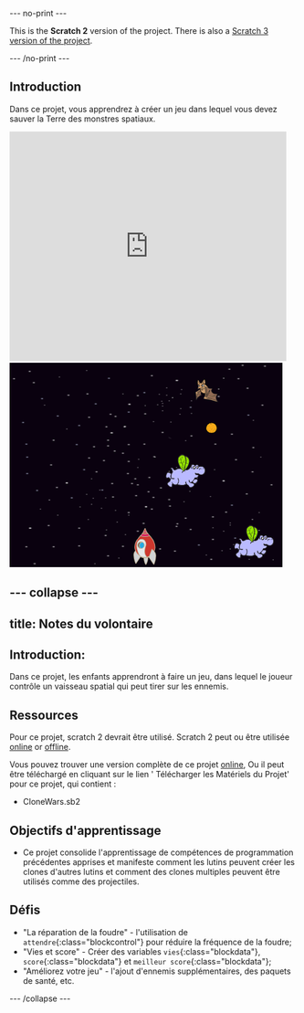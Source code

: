 --- no-print ---

This is the **Scratch 2** version of the project. There is also a [Scratch 3 version of the project](https://projects.raspberrypi.org/fr-FR/projects/clone-wars).

--- /no-print ---

## Introduction

Dans ce projet, vous apprendrez à créer un jeu dans lequel vous devez sauver la Terre des monstres spatiaux.

<div class="scratch-preview">
 <iframe allowtransparency="true" width="485" height="402" src="https://scratch.mit.edu/projects/embed/46018140/?autostart=false" frameborder="0"></iframe>
 <img src="images/invaders-final.png">
</div>

--- collapse ---
---
title: Notes du volontaire
---

## Introduction:
Dans ce projet, les enfants apprendront à faire un jeu, dans lequel le joueur contrôle un vaisseau spatial qui peut tirer sur les ennemis.

## Ressources
Pour ce projet, scratch 2 devrait être utilisé. Scratch 2 peut ou être utilisée <a href="http://scratch.mit.edu/projects/editor/">online</a> or <a href="http://scratch.mit.edu/scratch2download/">offline</a>.

Vous pouvez trouver une version complète de ce projet <a href="http://scratch.mit.edu/projects/46018140/#editor">online</a>, Ou il peut être téléchargé en cliquant sur le lien ' Télécharger les Matériels du Projet' pour ce projet, qui contient :

+ CloneWars.sb2

## Objectifs d'apprentissage
+ Ce projet consolide l'apprentissage de compétences de programmation précédentes apprises et manifeste comment les lutins peuvent créer les clones d'autres lutins et comment des clones multiples peuvent être utilisés comme des projectiles.

## Défis
+ "La réparation de la foudre" - l'utilisation de `attendre`{:class="blockcontrol"} pour réduire la fréquence de la foudre;
+ "Vies et score" - Créer des variables `vies`{:class="blockdata"}, `score`{:class="blockdata"} et `meilleur score`{:class="blockdata"};
+ "Améliorez votre jeu" - l'ajout d'ennemis supplémentaires, des paquets de santé, etc.

--- /collapse ---
